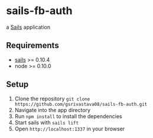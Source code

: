 # sails-fb-auth

a [Sails](http://sailsjs.org) application

## Requirements

- [sails](http://sailsjs.org/) >= 0.10.4
- node >= 0.10.0

## Setup

1. Clone the repository `git clone https://github.com/gsrivastava08/sails-fb-auth.git`
1. Navigate into the app directory
1. Run `npm install`  to install the dependencies
1. Start sails with `sails lift`
1. Open `http://localhost:1337` in your browser

